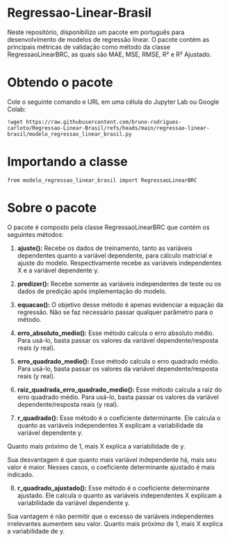 # Regressao-Linear-Brasil
Neste repositório, disponibilizo um pacote em português para desenvolvimento de modelos de regressão linear. O pacote contém as principais métricas de validação como método da classe RegressaoLinearBRC, as quais são MAE, MSE, RMSE, R² e R² Ajustado.

# Obtendo o pacote
Cole o seguinte comando e URL em uma célula do Jupyter Lab ou Google Colab:

`!wget https://raw.githubusercontent.com/bruno-rodrigues-carloto/Regressao-Linear-Brasil/refs/heads/main/regressao-linear-brasil/modelo_regressao_linear_brasil.py`

# Importando a classe
`from modelo_regressao_linear_brasil import RegressaoLinearBRC`

# Sobre o pacote
O pacote é composto pela classe RegressaoLinearBRC que contém os seguintes métodos:

1. **ajuste():**
Recebe os dados de treinamento, tanto as variáveis dependentes quanto a variável dependente, para cálculo matricial e ajuste do modelo.
Respectivamente recebe as variáveis independentes X e a variável dependente y.

2. **predizer():**
Recebe somente as variáveis independentes de teste ou os dados de predição após implementação do modelo.

3. **equacao():**
O objetivo desse método é apenas evidenciar a equação da regressão.
Não se faz necessário passar qualquer parâmetro para o método.

4. **erro_absoluto_medio():**
Esse método calcula o erro absoluto médio.
Para usá-lo, basta passar os valores da variável dependente/resposta reais (y real).

5. **erro_quadrado_medio():**
Esse método calcula o erro quadrado médio.
Para usá-lo, basta passar os valores da variável dependente/resposta reais (y real).

6. **raiz_quadrada_erro_quadrado_medio():**
Esse método calcula a raiz do erro quadrado médio.
Para usá-lo, basta passar os valores da variável dependente/resposta reais (y real).

7. **r_quadrado():**
Esse método é o coeficiente determinante. Ele calcula o quanto as variáveis independentes X explicam a variabilidade da variável dependente y.

Quanto mais próximo de 1, mais X explica a variabilidade de y.

Sua desvantagem é que quanto mais variável independente há, mais seu valor é maior. 
Nesses casos, o coeficiente determinante ajustado é mais indicado.

8. **r_quadrado_ajustado():**
Esse método é o coeficiente determinante ajustado. Ele calcula o quanto as variáveis independentes X explicam a variabilidade da variável dependente y.

Sua vantagem é não permitir que o excesso de variáveis independentes irrelevantes aumentem seu valor.
Quanto mais próximo de 1, mais X explica a variabilidade de y.
